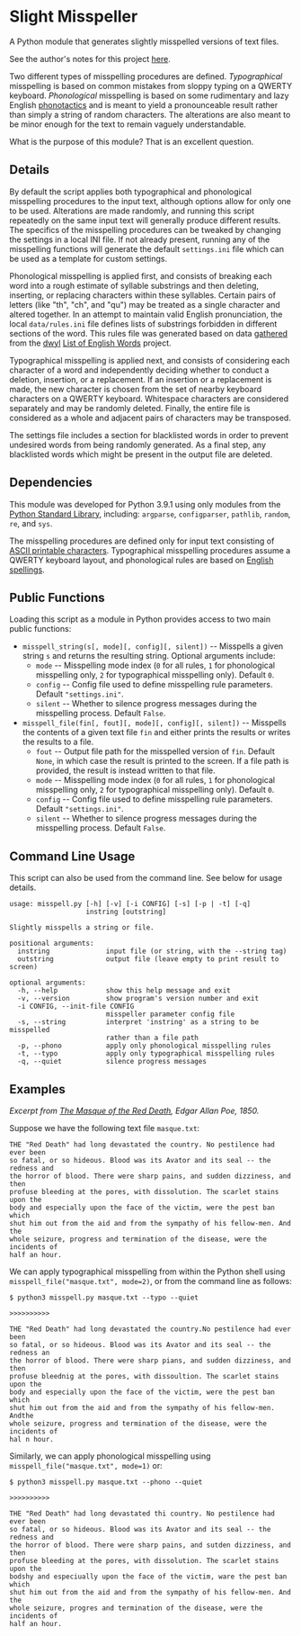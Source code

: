 # Slight Misspeller

A Python module that generates slightly misspelled versions of text files.

See the author's notes for this project [here](https://adam-rumpf.github.io/programs/slight_misspeller.html).

Two different types of misspelling procedures are defined. _Typographical_ misspelling is based on common mistakes from sloppy typing on a QWERTY keyboard. _Phonological_ misspelling is based on some rudimentary and lazy English [phonotactics](https://en.wikipedia.org/wiki/Phonotactics) and is meant to yield a pronounceable result rather than simply a string of random characters. The alterations are also meant to be minor enough for the text to remain vaguely understandable.

What is the purpose of this module? That is an excellent question.

## Details

By default the script applies both typographical and phonological misspelling procedures to the input text, although options allow for only one to be used. Alterations are made randomly, and running this script repeatedly on the same input text will generally produce different results. The specifics of the misspelling procedures can be tweaked by changing the settings in a local INI file. If not already present, running any of the misspelling functions will generate the default `settings.ini` file which can be used as a template for custom settings.

Phonological misspelling is applied first, and consists of breaking each word into a rough estimate of syllable substrings and then deleting, inserting, or replacing characters within these syllables. Certain pairs of letters (like "th", "ch", and "qu") may be treated as a single character and altered together. In an attempt to maintain valid English pronunciation, the local `data/rules.ini` file defines lists of substrings forbidden in different sections of the word. This rules file was generated based on data [gathered](https://github.com/adam-rumpf/english-words) from the [dwyl](https://github.com/dwyl) [List of English Words](https://github.com/dwyl/english-words) project.

Typographical misspelling is applied next, and consists of considering each character of a word and independently deciding whether to conduct a deletion, insertion, or a replacement. If an insertion or a replacement is made, the new character is chosen from the set of nearby keyboard characters on a QWERTY keyboard. Whitespace characters are considered separately and may be randomly deleted. Finally, the entire file is considered as a whole and adjacent pairs of characters may be transposed.

The settings file includes a section for blacklisted words in order to prevent undesired words from being randomly generated. As a final step, any blacklisted words which might be present in the output file are deleted.

## Dependencies

This module was developed for Python 3.9.1 using only modules from the [Python Standard Library](https://docs.python.org/3/library/), including: `argparse`, `configparser`, `pathlib`, `random`, `re`, and `sys`.

The misspelling procedures are defined only for input text consisting of [ASCII printable characters](https://www.ascii-code.com/). Typographical misspelling procedures assume a QWERTY keyboard layout, and phonological rules are based on [English spellings](https://github.com/dwyl/english-words).

## Public Functions

Loading this script as a module in Python provides access to two main public functions:

* `misspell_string(s[, mode][, config][, silent])` -- Misspells a given string `s` and returns the resulting string. Optional arguments include:
  * `mode` -- Misspelling mode index (`0` for all rules, `1` for phonological misspelling only, `2` for typographical misspelling only). Default `0`.
  * `config` -- Config file used to define misspelling rule parameters. Default `"settings.ini"`.
  * `silent` -- Whether to silence progress messages during the misspelling process. Default `False`.
* `misspell_file(fin[, fout][, mode][, config][, silent])` -- Misspells the contents of a given text file `fin` and either prints the results or writes the results to a file.
  * `fout` -- Output file path for the misspelled version of `fin`. Default `None`, in which case the result is printed to the screen. If a file path is provided, the result is instead written to that file.
  * `mode` -- Misspelling mode index (`0` for all rules, `1` for phonological misspelling only, `2` for typographical misspelling only). Default `0`.
  * `config` -- Config file used to define misspelling rule parameters. Default `"settings.ini"`.
  * `silent` -- Whether to silence progress messages during the misspelling process. Default `False`.

## Command Line Usage

This script can also be used from the command line. See below for usage details.
```
usage: misspell.py [-h] [-v] [-i CONFIG] [-s] [-p | -t] [-q]
                   instring [outstring]

Slightly misspells a string or file.

positional arguments:
  instring              input file (or string, with the --string tag)
  outstring             output file (leave empty to print result to screen)

optional arguments:
  -h, --help            show this help message and exit
  -v, --version         show program's version number and exit
  -i CONFIG, --init-file CONFIG
                        misspeller parameter config file
  -s, --string          interpret 'instring' as a string to be misspelled
                        rather than a file path
  -p, --phono           apply only phonological misspelling rules
  -t, --typo            apply only typographical misspelling rules
  -q, --quiet           silence progress messages
```

## Examples

_Excerpt from [The Masque of the Red Death](https://poestories.com/read/masque), Edgar Allan Poe, 1850._

Suppose we have the following text file `masque.txt`:
```
THE "Red Death" had long devastated the country. No pestilence had ever been
so fatal, or so hideous. Blood was its Avator and its seal -- the redness and
the horror of blood. There were sharp pains, and sudden dizziness, and then
profuse bleeding at the pores, with dissolution. The scarlet stains upon the
body and especially upon the face of the victim, were the pest ban which
shut him out from the aid and from the sympathy of his fellow-men. And the
whole seizure, progress and termination of the disease, were the incidents of
half an hour. 
```
We can apply typographical misspelling from within the Python shell using `misspell_file("masque.txt", mode=2)`, or from the command line as follows:
```
$ python3 misspell.py masque.txt --typo --quiet

>>>>>>>>>>

THE "Red Death" had long devastated the country.No pestilence had ever been
so fatal, or so hideous. Blood was its Avator and its seal -- the redness an
the horror of blood. There were sharp pians, and sudden dizziness, and then
profuse bleednig at the pores, with dissoultion. The scarlet stains upon the
body and especially upon the face of the victim, were the pest ban which
shut him out from the aid and from the sympathy of his fellow-men. Andthe
whole seizure, progress and termination of the disease, were the incidents of
hal n hour.
```
Similarly, we can apply phonological misspelling using `misspell_file("masque.txt", mode=1)` or:
```
$ python3 misspell.py masque.txt --phono --quiet

>>>>>>>>>>

THE "Red Death" had long devastated thi country. No pestilence had ever been
so fatal, or so hideous. Blood was its Avator and its seal -- the redness and
the horror of blood. There were sharp pains, and sutden dizziness, and then
profuse bleeding at the pores, with dissolution. The scarlet stains upon the
bodshy and especiually upon the face of the victim, ware the pest ban which
shut him out from the aid and from the sympathy of his fellow-men. And the
whole seizure, progres and termination of the disease, were the incidents of
half an hour.
```

